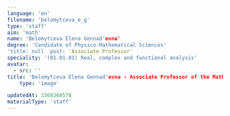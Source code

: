 ```yaml
---
language: 'en'
filename: 'belomytceva_e_g'
type: 'staff'
aim: 'math'
name: 'Belomytceva Elena Gennad'evna'
degree: 'Candidate of Physico-Mathematical Sciences'
'title: null  post: 'Associate Professor'
speciality: '(01.01.01) Real, complex and functional analysis'
avatar:
  - src: ''
title: 'Belomytceva Elena Gennad'evna - Associate Professor of the Mathematical physics Department'
    type: 'image'

updatedAt: 1568360578
materialType: 'staff'
---
```


